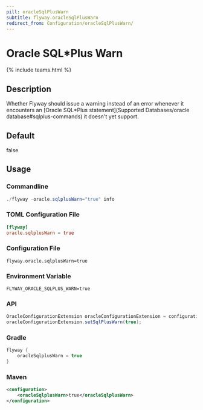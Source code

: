 ```yaml
---
pill: oracleSqlPlusWarn
subtitle: flyway.oracleSqlPlusWarn
redirect_from: Configuration/oracleSqlPlusWarn/
---
```


# Oracle SQL*Plus Warn
{% include teams.html %}

## Description
Whether Flyway should issue a warning instead of an error whenever it encounters an [Oracle SQL*Plus statement](Supported Databases/oracle database#sqlplus-commands) it doesn't yet support.

## Default
false

## Usage

### Commandline
```powershell
./flyway -oracle.sqlplusWarn="true" info
```

### TOML Configuration File
```toml
[flyway]
oracle.sqlplusWarn = true
```

### Configuration File
```properties
flyway.oracle.sqlplusWarn=true
```

### Environment Variable
```properties
FLYWAY_ORACLE_SQLPLUS_WARN=true
```

### API
```java
OracleConfigurationExtension oracleConfigurationExtension = configuration.getPluginRegister().getPlugin(OracleConfigurationExtension.class);
oracleConfigurationExtension.setSqlPlusWarn(true);
```

### Gradle
```groovy
flyway {
    oracleSqlplusWarn = true
}
```

### Maven
```xml
<configuration>
    <oracleSqlplusWarn>true</oracleSqlplusWarn>
</configuration>
```
